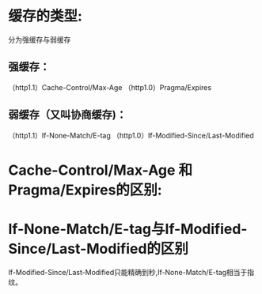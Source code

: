 # 缓存的类型:
 分为强缓存与弱缓存

## 强缓存：

（http1.1）Cache-Control/Max-Age
（http1.0）Pragma/Expires

## 弱缓存（又叫协商缓存)：

（http1.1）If-None-Match/E-tag
（http1.0）If-Modified-Since/Last-Modified

# Cache-Control/Max-Age 和 Pragma/Expires的区别:
  
# If-None-Match/E-tag与If-Modified-Since/Last-Modified的区别
  If-Modified-Since/Last-Modified只能精确到秒,If-None-Match/E-tag相当于指纹。


